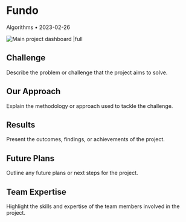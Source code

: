 # Fundo

Algorithms • 2023-02-26

![Main project dashboard |full](/example_images/post-fundo.png)

## Challenge

Describe the problem or challenge that the project aims to solve.

## Our Approach

Explain the methodology or approach used to tackle the challenge.

## Results

Present the outcomes, findings, or achievements of the project.

## Future Plans

Outline any future plans or next steps for the project.

## Team Expertise

Highlight the skills and expertise of the team members involved in the project.

